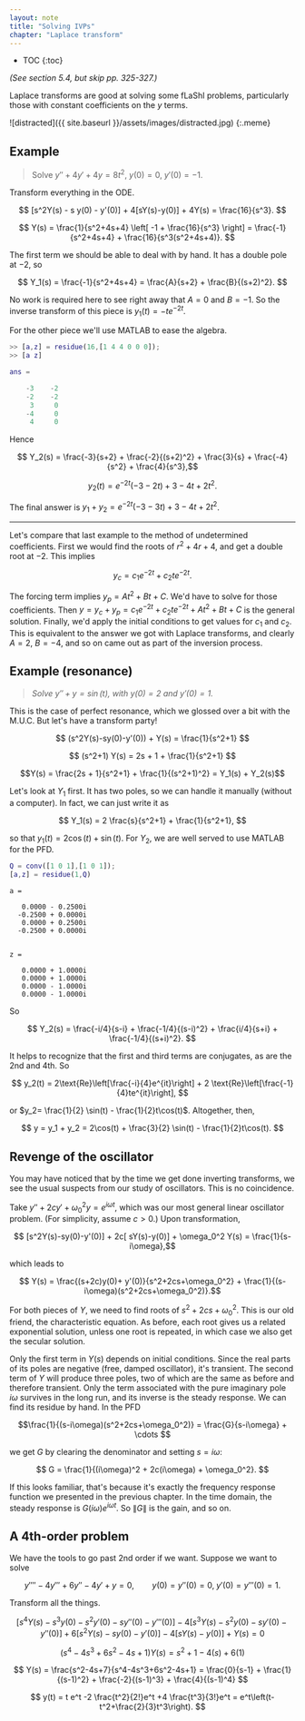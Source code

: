 ```yaml
---
layout: note
title: "Solving IVPs"
chapter: "Laplace transform"
---
```

* TOC
{:toc}

*(See section 5.4, but skip pp. 325-327.)*

Laplace transforms are good at solving some fLaShI problems, particularly those with constant coefficients on the $y$ terms.

![distracted]({{ site.baseurl }}/assets/images/distracted.jpg)
{:.meme}

## Example

> Solve $y'' + 4y' + 4y = 8t^2$, $y(0)=0$, $y'(0)=-1$. 

Transform everything in the ODE.

$$
[s^2Y(s) - s y(0) - y'(0)] + 4[sY(s)-y(0)] + 4Y(s) = \frac{16}{s^3}.
$$

$$
Y(s) = \frac{1}{s^2+4s+4} \left[ -1 + \frac{16}{s^3} \right]
= \frac{-1}{s^2+4s+4} + \frac{16}{s^3(s^2+4s+4)}.
$$

The first term we should be able to deal with by hand. It has a double pole at $-2$, so

$$
Y_1(s) = \frac{-1}{s^2+4s+4} = \frac{A}{s+2} + \frac{B}{(s+2)^2}.
$$

No work is required here to see right away that $A=0$ and $B=-1$. So the inverse transform of this piece is $y_1(t) = -te^{-2t}$. 

For the other piece we'll use MATLAB to ease the algebra.

```matlab
>> [a,z] = residue(16,[1 4 4 0 0 0]);
>> [a z]

ans =

    -3    -2
    -2    -2
     3     0
    -4     0
     4     0
```

Hence

$$
Y_2(s) = \frac{-3}{s+2} + \frac{-2}{(s+2)^2} + \frac{3}{s} + \frac{-4}{s^2} + \frac{4}{s^3},$$

$$
y_2(t) = e^{-2t}(-3-2t) + 3 - 4t + 2t^2.
$$

The final answer is $y_1+y_2=e^{-2t}(-3-3t) + 3 - 4t + 2t^2$. 

---

Let's compare that last example to the method of undetermined coefficients. First we would find the roots of $r^2+4r+4$, and get a double root at $-2$. This implies

$$
y_c = c_1 e^{-2t} + c_2 t e^{-2t}.
$$

The forcing term implies $y_p=At^2+Bt+C$. We'd have to solve for those coefficients. Then $y=y_c+y_p = c_1 e^{-2t} + c_2 t e^{-2t} + At^2+Bt+C$ is the general solution. Finally, we'd apply the initial conditions to get values for $c_1$ and $c_2$. This is equivalent to the answer we got with Laplace transforms, and clearly $A=2$, $B=-4$, and so on came out as part of the inversion process. 

## Example (resonance)
> *Solve $y'' +y = \sin(t)$, with $y(0)=2$ and $y'(0)=1$.*

This is the case of perfect resonance, which we glossed over a bit with the M.U.C. But let's have a transform party! 

$$ (s^2Y(s)-sy(0)-y'(0)) + Y(s) = \frac{1}{s^2+1} $$

$$ (s^2+1) Y(s) = 2s + 1 + \frac{1}{s^2+1} $$

$$Y(s) = \frac{2s + 1}{s^2+1} +  \frac{1}{(s^2+1)^2} = Y_1(s) + Y_2(s)$$

Let's look at $Y_1$ first. It has two poles, so we can handle it manually (without a computer). In fact, we can just write it as

$$
Y_1(s) = 2 \frac{s}{s^2+1} + \frac{1}{s^2+1},
$$

so that $y_1(t) = 2\cos(t) + \sin(t)$. For $Y_2$, we are well served to use MATLAB for the PFD.

```matlab
Q = conv([1 0 1],[1 0 1]);
[a,z] = residue(1,Q)
```

```
a =

   0.0000 - 0.2500i
  -0.2500 + 0.0000i
   0.0000 + 0.2500i
  -0.2500 + 0.0000i


z =

   0.0000 + 1.0000i
   0.0000 + 1.0000i
   0.0000 - 1.0000i
   0.0000 - 1.0000i
```


So

$$
Y_2(s) = \frac{-i/4}{s-i} + \frac{-1/4}{(s-i)^2} + \frac{i/4}{s+i} + \frac{-1/4}{(s+i)^2}.
$$

It helps to recognize that the first and third terms are conjugates, as are the 2nd and 4th. So

$$
y_2(t) = 2\text{Re}\left[\frac{-i}{4}e^{it}\right] + 2 \text{Re}\left[\frac{-1}{4}te^{it}\right],
$$

or $y_2= \frac{1}{2} \sin(t) - \frac{1}{2}t\cos(t)$. Altogether, then,

$$
y = y_1 + y_2 = 2\cos(t) + \frac{3}{2} \sin(t) - \frac{1}{2}t\cos(t).
$$



## Revenge of the oscillator

You may have noticed that by the time we get done inverting transforms, we see the usual suspects from our study of oscillators. This is no coincidence.

Take $y'' +2cy' + \omega_0^2 y = e^{i\omega t}$, which was our most general linear oscillator problem. (For simplicity, assume $c>0$.) Upon transformation,

$$ [s^2Y(s)-sy(0)-y'(0)] + 2c[ sY(s)-y(0)] + \omega_0^2 Y(s) = \frac{1}{s-i\omega},$$

which leads to 

$$ Y(s) = \frac{(s+2c)y(0)+ y'(0)}{s^2+2cs+\omega_0^2} + \frac{1}{(s-i\omega)(s^2+2cs+\omega_0^2)}.$$

For both pieces of $Y$, we need to find roots of $s^2+2cs+\omega_0^2$. This is our old friend, the characteristic equation. As before, each root gives us a related exponential solution, unless one root is repeated, in which case we also get the secular solution.  

Only the first term in $Y(s)$ depends on initial conditions. Since the real parts of its poles are negative (free, damped oscillator), it's transient. The second term of $Y$ will produce three poles, two of which are the same as before and therefore transient. Only the term associated with the pure imaginary pole $i\omega$ survives in the long run, and its inverse is the steady response. We can find its residue by hand. In the PFD

$$\frac{1}{(s-i\omega)(s^2+2cs+\omega_0^2)} = \frac{G}{s-i\omega} + \cdots $$

we get $G$ by clearing the denominator and setting $s=i\omega$: 

$$ G = \frac{1}{(i\omega)^2 + 2c(i\omega) + \omega_0^2}. $$

If this looks familiar, that's because it's exactly the frequency response function we presented in the previous chapter. In the time domain, the steady response is $G(i\omega) e^{i\omega t}$. So $\|G\|$ is the gain, and so on.

## A 4th-order problem

We have the tools to go past 2nd order if we want. Suppose we want to solve

$$
y'''' -4y'''+6y''-4y'+y=0, \qquad y(0)=y''(0)=0,\; y'(0)=y'''(0)=1.
$$

Transform all the things.

$$
[s^4Y(s) -s^3y(0)-s^2y'(0)-sy''(0)-y'''(0)]-4[s^3Y(s) -s^2y(0)-sy'(0)-y''(0)]+6[s^2Y(s)-sy(0)-y'(0)]-4[sY(s)-y(0)]+Y(s) = 0
$$

$$
(s^4-4s^3+6s^2-4s+1)Y(s) = s^2+1-4(s) +6(1)
$$

$$
Y(s) = \frac{s^2-4s+7}{s^4-4s^3+6s^2-4s+1} = \frac{0}{s-1} + \frac{1}{(s-1)^2} + \frac{-2}{(s-1)^3} + \frac{4}{(s-1)^4}
$$

$$
y(t) = t e^t -2 \frac{t^2}{2!}e^t +4 \frac{t^3}{3!}e^t = e^t\left(t-t^2+\frac{2}{3}t^3\right).
$$
